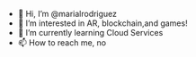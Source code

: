 - 👋 Hi, I’m @marialrodriguez
- 👀 I’m interested in AR, blockchain,and games!
- 🌱 I’m currently learning Cloud Services
- 📫 How to reach me, no

<!---
marialrodriguez/marialrodriguez is a ✨ special ✨ repository because its `README.md` (this file) appears on your GitHub profile.
You can click the Preview link to take a look at your changes.
--->
